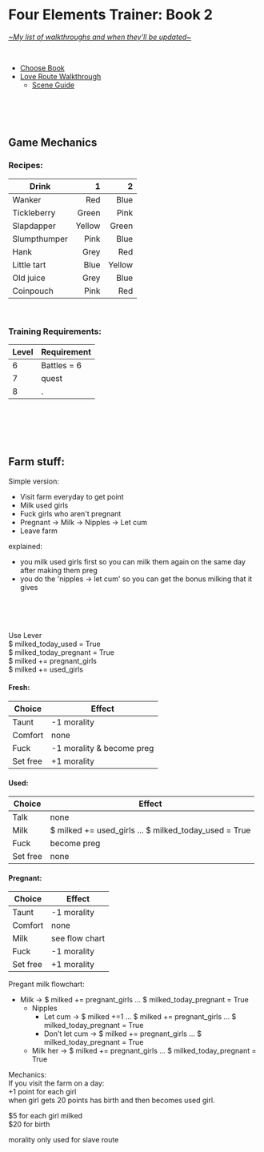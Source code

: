 # Four Elements Trainer: Book 2
[*\~My list of walkthroughs and when they'll be updated\~*](https://www.patreon.com/maimlain)

<br>

- [Choose Book](https://github.com/maim-lain/fourelements/blob/master/README.md)
- [Love Route Walkthrough](https://github.com/maim-lain/fourelements/blob/master/book-2/loveroute.md)
  - [Scene Guide](https://github.com/maim-lain/fourelements/blob/master/book-2/lovescenes.md)
  
 <!---

- [Slave Route Walkthrough](https://github.com/maim-lain/fourelements/blob/master/book-2/slaveroute.md)
  - [Scene Guide](https://github.com/maim-lain/fourelements/blob/master/book-2/slavescenes.md)
- [Quest Walkthroughs](https://github.com/maim-lain/fourelements/blob/master/book-2/questwalk.md)

--->

<br>
<br>
<br>

## Game Mechanics
### Recipes:
Drink | 1 | 2
--- | ---: | ---:
Wanker | Red | Blue
Tickleberry | Green | Pink
Slapdapper | Yellow | Green
Slumpthumper | Pink | Blue
Hank | Grey | Red
Little tart | Blue | Yellow
Old juice | Grey | Blue
Coinpouch | Pink | Red

<br>

### Training Requirements:
Level | Requirement
--- | ---
6 | Battles = 6
7 | quest
8 | .

<br>
<br>
<br>
<br>

## Farm stuff:

Simple version:
- Visit farm everyday to get point
- Milk used girls
- Fuck girls who aren't pregnant
- Pregnant -> Milk -> Nipples -> Let cum
- Leave farm

explained:
- you milk used girls first so you can milk them again on the same day after making them preg
- you do the 'nipples -> let cum' so you can get the bonus milking that it gives


<br>
<br>
<br>

Use Lever  
$ milked_today_used = True  
$ milked_today_pregnant = True  
$ milked += pregnant_girls  
$ milked += used_girls


#### Fresh:
Choice | Effect
--- | ---
Taunt | -1 morality
Comfort | none
Fuck | -1 morality & become preg
Set free | +1 morality



#### Used:
Choice | Effect
--- | ---
Talk | none
Milk | $ milked += used_girls ... $ milked_today_used = True
Fuck | become preg
Set free | none



#### Pregnant:
Choice | Effect
--- | ---
Taunt | -1 morality
Comfort | none
Milk | see flow chart
Fuck | -1 morality
Set free | +1 morality


Pregant milk flowchart:
- Milk -> $ milked += pregnant_girls ... $ milked_today_pregnant = True
	- Nipples
		- Let cum -> $ milked +=1 ... $ milked += pregnant_girls ... $ milked_today_pregnant = True
		- Don't let cum -> $ milked += pregnant_girls ... $ milked_today_pregnant = True
	- Milk her -> $ milked += pregnant_girls ... $ milked_today_pregnant = True


Mechanics:  
If you visit the farm on a day:  
+1 point for each girl  
when girl gets 20 points has birth and then becomes used girl.

$5 for each girl milked  
$20 for birth

morality only used for slave route
